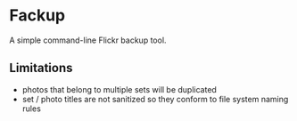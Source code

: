 
Fackup
======

A simple command-line Flickr backup tool.


Limitations
-----------

   * photos that belong to multiple sets will be duplicated
   * set / photo titles are not sanitized so they conform to file system
     naming rules
